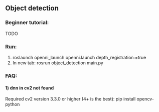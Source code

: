 ## Object detection

### Beginner tutorial:
TODO

### Run:
1) roslaunch openni_launch openni.launch depth_registration:=true
2) In new tab: rosrun object_detection main.py

### FAQ:
#### 1) dnn in cv2 not found
Required cv2 version 3.3.0 or higher (4+ is the best):
pip install opencv-python